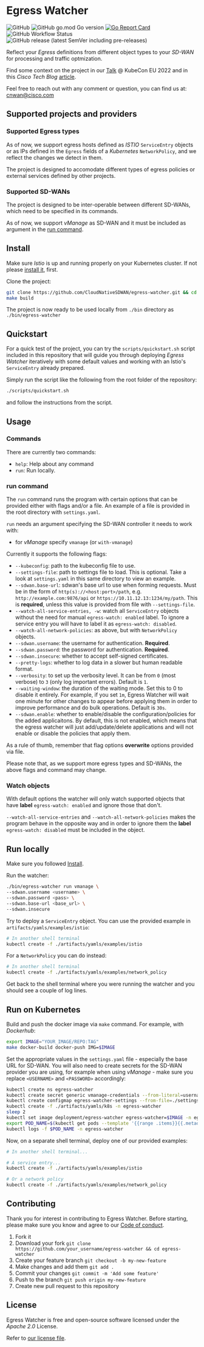 # Egress Watcher

![GitHub](https://img.shields.io/github/license/CloudNativeSDWAN/egress-watcher)
![GitHub go.mod Go version](https://img.shields.io/github/go-mod/go-version/CloudNativeSDWAN/egress-watcher)
[![Go Report Card](https://goreportcard.com/badge/github.com/CloudNativeSDWAN/egress-watcher)](https://goreportcard.com/report/github.com/CloudNativeSDWAN/egress-watcher)
![GitHub Workflow Status](https://img.shields.io/github/workflow/status/CloudNativeSDWAN/egress-watcher/Test)
![GitHub release (latest SemVer including pre-releases)](https://img.shields.io/github/v/release/CloudNativeSDWAN/egress-watcher?include_prereleases)

Reflect your *Egress* definitions from different object types to your
*SD-WAN* for processing and traffic optmization.

Find some context on the project in our [Talk](https://www.youtube.com/watch?v=POEedeeRs_8) @ KubeCon EU 2022 and in this *Cisco Tech Blog* [article](https://techblog.cisco.com/blog/tell-your-sd-wan).

Feel free to reach out with any comment or question, you can find us at: cnwan@cisco.com

## Supported projects and providers

### Supported Egress types

As of now, we support egress hosts defined as *ISTIO* `ServiceEntry` objects
or as IPs defined in the `Egress` fields of a *Kubernetes* `NetworkPolicy`,
and we reflect the changes we detect in them.

The project is designed to accomodate different types of egress policies or external services defined by other
projects.

### Supported SD-WANs

The project is designed to be inter-operable between different SD-WANs, which
need to be specified in its commands.

As of now, we support *vManage* as SD-WAN and it must be included as argument
in the [run command](#run-command).

## Install

Make sure *Istio* is up and running properly on your Kubernetes cluster. If not
please [install it](https://istio.io/latest/docs/setup/), first.

Clone the project:

```bash
git clone https://github.com/CloudNativeSDWAN/egress-watcher.git && cd egress-watcher
make build
```

The project is now ready to be used locally from `./bin` directory as
`./bin/egress-watcher`

## Quickstart

For a quick test of the project, you can try the `scripts/quickstart.sh` script
included in this repository that will guide you through deploying *Egress
Watcher* iteratively with some default values and working with an Istio's `ServiceEntry`
already prepared.

Simply run the script like the following from the root folder of the
repository:

```bash
./scripts/quickstart.sh
```

and follow the instructions from the script.

## Usage

### Commands

There are currently two commands:

* `help`: Help about any command
* `run`: Run locally.

### run command

The `run` command runs the program with certain options that can be provided
either with flags and/or a file.
An example of a file is provided in the root directory with `settings.yaml`.

`run` needs an argument specifying the SD-WAN controller it needs to work with:

* for *vManage* specify `vmanage` (or `with-vmanage`)

Currently it supports the following flags:

* `--kubeconfig`: path to the kubeconfig file to use.
* `--settings-file`: path to settings file to load. This is optional. Take a
look at `settings.yaml` in this same directory to view an example.
* `--sdwan.base-url`: sdwan's base url to use when forming requests.
  Must be in the form of `http(s)://<host:port>/path`, e.g.
  `http://example.com:9876/api` or `https://10.11.12.13:1234/my/path`. This is
**required**, unless this value is provided from file with `--settings-file`.
* `--watch-all-service-entries, -w`: watch all `ServiceEntry` objects without
the need for manual `egress-watch: enabled` label.
To ignore a service entry you will have to label it as
`egress-watch: disabled`.
* `--watch-all-network-policies`: as above, but with `NetworkPolicy` objects.
* `--sdwan.username`: the username for authentication. **Required**.
* `--sdwan.password`: the password for authentication. **Required**.
* `--sdwan.insecure`: whether to accept self-signed certificates.
* `--pretty-logs`: whether to log data in a slower but human readable format.
* `--verbosity`: to set up the verbosity level. It can be from `0` (most
verbose) to `3` (only log important errors). Default is `1`.
* `--waiting-window`: the duration of the waiting mode. Set this to 0 to
  disable it entirely. For example, if you set `1m`, Egress Watcher will
  wait one minute for other changes to appear before applying them in
  order to improve performance and do bulk operations. Default is `30s`.
* `--sdwan.enable`: whether to enable/disable the configuration/policies
  for the added applicaitons. By default, this is not enabled, which means
  that the egress watcher will just add/update/delete applications and will
  not enable or disable the policies that apply them.

As a rule of thumb, remember that flag options **overwrite** options provided
via file.

Please note that, as we support more egress types and SD-WANs, the above
flags and command may change.

### Watch objects

With default options the watcher will only watch supported objects that have
**label** `egress-watch: enabled` and ignore those that don't.

`--watch-all-service-entries` and `--watch-all-network-policies` makes the
program behave in the opposite way and in order to ignore them the **label**
`egress-watch: disabled` must be included in the object.

## Run locally

Make sure you followed [Install](#install).

Run the watcher:

```bash
./bin/egress-watcher run vmanage \
--sdwan.username <username> \
--sdwan.password <pass> \
--sdwan.base-url <base_url> \
--sdwan.insecure
```

Try to deploy a `ServiceEntry` object. You can use the provided example in
`artifacts/yamls/examples/istio`:

```bash
# In another shell terminal
kubectl create -f ./artifacts/yamls/examples/istio
```

For a `NetworkPolicy` you can do instead:

```bash
# In another shell terminal
kubectl create -f ./artifacts/yamls/examples/network_policy
```

Get back to the shell terminal where you were running the watcher and you
should see a couple of log lines.

## Run on Kubernetes

Build and push the docker image via `make` command. For example, with
*Dockerhub*:

```bash
export IMAGE="YOUR_IMAGE/REPO:TAG"
make docker-build docker-push IMG=$IMAGE
```

Set the appropriate values in the `settings.yaml` file - especially the base
URL for SD-WAN. You will also need to create secrets for the SD-WAN provider
you are using, for example when using *vManage* - make sure you replace
`<USERNAME>` and `<PASSWORD>` accordingly:

```bash
kubectl create ns egress-watcher
kubectl create secret generic vmanage-credentials --from-literal=username=<USERNAME> --from-literal=password=<PASSWORD> -n egress-watcher
kubectl create configmap egress-watcher-settings --from-file=./settings.yaml -n egress-watcher
kubectl create -f ./artifacts/yamls/k8s -n egress-watcher
sleep 2
kubectl set image deployment/egress-watcher egress-watcher=$IMAGE -n egress-watcher
export POD_NAME=$(kubectl get pods --template '{{range .items}}{{.metadata.name}}{{"\n"}}{{end}}' -n egress-watcher | grep egress-watcher)
kubectl logs -f $POD_NAME -n egress-watcher
```

Now, on a separate shell terminal, deploy one of our provided examples:

```bash
# In another shell terminal...

# A service entry...
kubectl create -f ./artifacts/yamls/examples/istio

# Or a network policy
kubectl create -f ./artifacts/yamls/examples/network_policy
```

## Contributing

Thank you for interest in contributing to Egress Watcher.
Before starting, please make sure you know and agree to our [Code of conduct](./code-of-conduct.md).

1. Fork it
2. Download your fork
    `git clone https://github.com/your_username/egress-watcher && cd egress-watcher`
3. Create your feature branch
    `git checkout -b my-new-feature`
4. Make changes and add them
    `git add .`
5. Commit your changes
    `git commit -m 'Add some feature'`
6. Push to the branch
    `git push origin my-new-feature`
7. Create new pull request to this repository

## License

Egress Watcher is free and open-source software licensed under the *Apache 2.0*
License.

Refer to [our license file](https://github.com/CloudNativeSDWAN/egress-watcher/blob/main/LICENSE).
